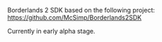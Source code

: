Borderlands 2 SDK based on the following project:
https://github.com/McSimp/Borderlands2SDK

Currently in early alpha stage.
